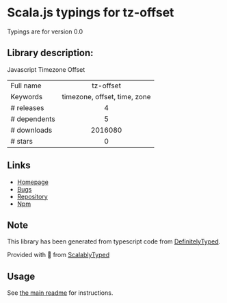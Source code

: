 
# Scala.js typings for tz-offset

Typings are for version 0.0

## Library description:
Javascript Timezone Offset

|                    |                 |
| ------------------ | :-------------: |
| Full name          | tz-offset |
| Keywords           | timezone, offset, time, zone |
| # releases         | 4 |
| # dependents       | 5 |
| # downloads        | 2016080 |
| # stars            | 0 |

## Links
- [Homepage](https://github.com/merencia/tz-offset#readme)
- [Bugs](https://github.com/merencia/tz-offset/issues)
- [Repository](https://github.com/merencia/tz-offset)
- [Npm](https://www.npmjs.com/package/tz-offset)
    


## Note
This library has been generated from typescript code from [DefinitelyTyped](https://definitelytyped.org).

Provided with :purple_heart: from [ScalablyTyped](https://github.com/oyvindberg/ScalablyTyped)

## Usage
See [the main readme](../../readme.md) for instructions.


